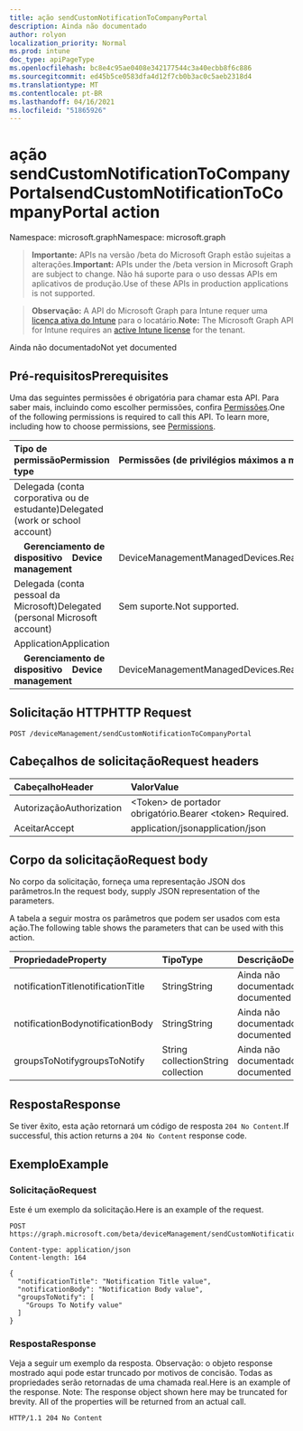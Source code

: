 ```yaml
---
title: ação sendCustomNotificationToCompanyPortal
description: Ainda não documentado
author: rolyon
localization_priority: Normal
ms.prod: intune
doc_type: apiPageType
ms.openlocfilehash: bc8e4c95ae0408e342177544c3a40ecbb8f6c886
ms.sourcegitcommit: ed45b5ce0583dfa4d12f7cb0b3ac0c5aeb2318d4
ms.translationtype: MT
ms.contentlocale: pt-BR
ms.lasthandoff: 04/16/2021
ms.locfileid: "51865926"
---
```

# <a name="sendcustomnotificationtocompanyportal-action"></a><span data-ttu-id="dcb82-103">ação sendCustomNotificationToCompanyPortal</span><span class="sxs-lookup"><span data-stu-id="dcb82-103">sendCustomNotificationToCompanyPortal action</span></span>

<span data-ttu-id="dcb82-104">Namespace: microsoft.graph</span><span class="sxs-lookup"><span data-stu-id="dcb82-104">Namespace: microsoft.graph</span></span>

> <span data-ttu-id="dcb82-105">**Importante:** APIs na versão /beta do Microsoft Graph estão sujeitas a alterações.</span><span class="sxs-lookup"><span data-stu-id="dcb82-105">**Important:** APIs under the /beta version in Microsoft Graph are subject to change.</span></span> <span data-ttu-id="dcb82-106">Não há suporte para o uso dessas APIs em aplicativos de produção.</span><span class="sxs-lookup"><span data-stu-id="dcb82-106">Use of these APIs in production applications is not supported.</span></span>

> <span data-ttu-id="dcb82-107">**Observação:** A API do Microsoft Graph para Intune requer uma [licença ativa do Intune](https://go.microsoft.com/fwlink/?linkid=839381) para o locatário.</span><span class="sxs-lookup"><span data-stu-id="dcb82-107">**Note:** The Microsoft Graph API for Intune requires an [active Intune license](https://go.microsoft.com/fwlink/?linkid=839381) for the tenant.</span></span>

<span data-ttu-id="dcb82-108">Ainda não documentado</span><span class="sxs-lookup"><span data-stu-id="dcb82-108">Not yet documented</span></span>
## <a name="prerequisites"></a><span data-ttu-id="dcb82-109">Pré-requisitos</span><span class="sxs-lookup"><span data-stu-id="dcb82-109">Prerequisites</span></span>
<span data-ttu-id="dcb82-p102">Uma das seguintes permissões é obrigatória para chamar esta API. Para saber mais, incluindo como escolher permissões, confira [Permissões](/graph/permissions-reference).</span><span class="sxs-lookup"><span data-stu-id="dcb82-p102">One of the following permissions is required to call this API. To learn more, including how to choose permissions, see [Permissions](/graph/permissions-reference).</span></span>

|<span data-ttu-id="dcb82-112">Tipo de permissão</span><span class="sxs-lookup"><span data-stu-id="dcb82-112">Permission type</span></span>|<span data-ttu-id="dcb82-113">Permissões (de privilégios máximos a mínimos)</span><span class="sxs-lookup"><span data-stu-id="dcb82-113">Permissions (from most to least privileged)</span></span>|
|:---|:---|
|<span data-ttu-id="dcb82-114">Delegada (conta corporativa ou de estudante)</span><span class="sxs-lookup"><span data-stu-id="dcb82-114">Delegated (work or school account)</span></span>||
| <span data-ttu-id="dcb82-115">&nbsp; &nbsp; **Gerenciamento de dispositivo**</span><span class="sxs-lookup"><span data-stu-id="dcb82-115">&nbsp; &nbsp; **Device management**</span></span> | <span data-ttu-id="dcb82-116">DeviceManagementManagedDevices.ReadWrite.All</span><span class="sxs-lookup"><span data-stu-id="dcb82-116">DeviceManagementManagedDevices.ReadWrite.All</span></span>|
|<span data-ttu-id="dcb82-117">Delegada (conta pessoal da Microsoft)</span><span class="sxs-lookup"><span data-stu-id="dcb82-117">Delegated (personal Microsoft account)</span></span>|<span data-ttu-id="dcb82-118">Sem suporte.</span><span class="sxs-lookup"><span data-stu-id="dcb82-118">Not supported.</span></span>|
|<span data-ttu-id="dcb82-119">Application</span><span class="sxs-lookup"><span data-stu-id="dcb82-119">Application</span></span>||
| <span data-ttu-id="dcb82-120">&nbsp; &nbsp; **Gerenciamento de dispositivo**</span><span class="sxs-lookup"><span data-stu-id="dcb82-120">&nbsp; &nbsp; **Device management**</span></span> | <span data-ttu-id="dcb82-121">DeviceManagementManagedDevices.ReadWrite.All</span><span class="sxs-lookup"><span data-stu-id="dcb82-121">DeviceManagementManagedDevices.ReadWrite.All</span></span>|
## <a name="http-request"></a><span data-ttu-id="dcb82-122">Solicitação HTTP</span><span class="sxs-lookup"><span data-stu-id="dcb82-122">HTTP Request</span></span>
<!-- {
  "blockType": "ignored"
}
-->
``` http
POST /deviceManagement/sendCustomNotificationToCompanyPortal
```

## <a name="request-headers"></a><span data-ttu-id="dcb82-123">Cabeçalhos de solicitação</span><span class="sxs-lookup"><span data-stu-id="dcb82-123">Request headers</span></span>
|<span data-ttu-id="dcb82-124">Cabeçalho</span><span class="sxs-lookup"><span data-stu-id="dcb82-124">Header</span></span>|<span data-ttu-id="dcb82-125">Valor</span><span class="sxs-lookup"><span data-stu-id="dcb82-125">Value</span></span>|
|:---|:---|
|<span data-ttu-id="dcb82-126">Autorização</span><span class="sxs-lookup"><span data-stu-id="dcb82-126">Authorization</span></span>|<span data-ttu-id="dcb82-127">&lt;Token&gt; de portador obrigatório.</span><span class="sxs-lookup"><span data-stu-id="dcb82-127">Bearer &lt;token&gt; Required.</span></span>|
|<span data-ttu-id="dcb82-128">Aceitar</span><span class="sxs-lookup"><span data-stu-id="dcb82-128">Accept</span></span>|<span data-ttu-id="dcb82-129">application/json</span><span class="sxs-lookup"><span data-stu-id="dcb82-129">application/json</span></span>|

## <a name="request-body"></a><span data-ttu-id="dcb82-130">Corpo da solicitação</span><span class="sxs-lookup"><span data-stu-id="dcb82-130">Request body</span></span>
<span data-ttu-id="dcb82-131">No corpo da solicitação, forneça uma representação JSON dos parâmetros.</span><span class="sxs-lookup"><span data-stu-id="dcb82-131">In the request body, supply JSON representation of the parameters.</span></span>

<span data-ttu-id="dcb82-132">A tabela a seguir mostra os parâmetros que podem ser usados com esta ação.</span><span class="sxs-lookup"><span data-stu-id="dcb82-132">The following table shows the parameters that can be used with this action.</span></span>

|<span data-ttu-id="dcb82-133">Propriedade</span><span class="sxs-lookup"><span data-stu-id="dcb82-133">Property</span></span>|<span data-ttu-id="dcb82-134">Tipo</span><span class="sxs-lookup"><span data-stu-id="dcb82-134">Type</span></span>|<span data-ttu-id="dcb82-135">Descrição</span><span class="sxs-lookup"><span data-stu-id="dcb82-135">Description</span></span>|
|:---|:---|:---|
|<span data-ttu-id="dcb82-136">notificationTitle</span><span class="sxs-lookup"><span data-stu-id="dcb82-136">notificationTitle</span></span>|<span data-ttu-id="dcb82-137">String</span><span class="sxs-lookup"><span data-stu-id="dcb82-137">String</span></span>|<span data-ttu-id="dcb82-138">Ainda não documentado</span><span class="sxs-lookup"><span data-stu-id="dcb82-138">Not yet documented</span></span>|
|<span data-ttu-id="dcb82-139">notificationBody</span><span class="sxs-lookup"><span data-stu-id="dcb82-139">notificationBody</span></span>|<span data-ttu-id="dcb82-140">String</span><span class="sxs-lookup"><span data-stu-id="dcb82-140">String</span></span>|<span data-ttu-id="dcb82-141">Ainda não documentado</span><span class="sxs-lookup"><span data-stu-id="dcb82-141">Not yet documented</span></span>|
|<span data-ttu-id="dcb82-142">groupsToNotify</span><span class="sxs-lookup"><span data-stu-id="dcb82-142">groupsToNotify</span></span>|<span data-ttu-id="dcb82-143">String collection</span><span class="sxs-lookup"><span data-stu-id="dcb82-143">String collection</span></span>|<span data-ttu-id="dcb82-144">Ainda não documentado</span><span class="sxs-lookup"><span data-stu-id="dcb82-144">Not yet documented</span></span>|



## <a name="response"></a><span data-ttu-id="dcb82-145">Resposta</span><span class="sxs-lookup"><span data-stu-id="dcb82-145">Response</span></span>
<span data-ttu-id="dcb82-146">Se tiver êxito, esta ação retornará um código de resposta `204 No Content`.</span><span class="sxs-lookup"><span data-stu-id="dcb82-146">If successful, this action returns a `204 No Content` response code.</span></span>

## <a name="example"></a><span data-ttu-id="dcb82-147">Exemplo</span><span class="sxs-lookup"><span data-stu-id="dcb82-147">Example</span></span>
### <a name="request"></a><span data-ttu-id="dcb82-148">Solicitação</span><span class="sxs-lookup"><span data-stu-id="dcb82-148">Request</span></span>
<span data-ttu-id="dcb82-149">Este é um exemplo da solicitação.</span><span class="sxs-lookup"><span data-stu-id="dcb82-149">Here is an example of the request.</span></span>
``` http
POST https://graph.microsoft.com/beta/deviceManagement/sendCustomNotificationToCompanyPortal

Content-type: application/json
Content-length: 164

{
  "notificationTitle": "Notification Title value",
  "notificationBody": "Notification Body value",
  "groupsToNotify": [
    "Groups To Notify value"
  ]
}
```

### <a name="response"></a><span data-ttu-id="dcb82-150">Resposta</span><span class="sxs-lookup"><span data-stu-id="dcb82-150">Response</span></span>
<span data-ttu-id="dcb82-p103">Veja a seguir um exemplo da resposta. Observação: o objeto response mostrado aqui pode estar truncado por motivos de concisão. Todas as propriedades serão retornadas de uma chamada real.</span><span class="sxs-lookup"><span data-stu-id="dcb82-p103">Here is an example of the response. Note: The response object shown here may be truncated for brevity. All of the properties will be returned from an actual call.</span></span>
``` http
HTTP/1.1 204 No Content
```













